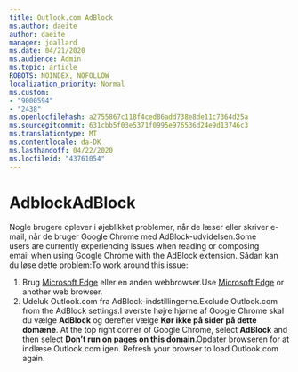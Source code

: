 ```yaml
---
title: Outlook.com AdBlock
ms.author: daeite
author: daeite
manager: joallard
ms.date: 04/21/2020
ms.audience: Admin
ms.topic: article
ROBOTS: NOINDEX, NOFOLLOW
localization_priority: Normal
ms.custom:
- "9000594"
- "2438"
ms.openlocfilehash: a2755867c118f4ced86add738e8de11c7364d25a
ms.sourcegitcommit: 631cbb5f03e5371f0995e976536d24e9d13746c3
ms.translationtype: MT
ms.contentlocale: da-DK
ms.lasthandoff: 04/22/2020
ms.locfileid: "43761054"
---
```

# <a name="adblock"></a><span data-ttu-id="c96e6-102">Adblock</span><span class="sxs-lookup"><span data-stu-id="c96e6-102">AdBlock</span></span>

<span data-ttu-id="c96e6-103">Nogle brugere oplever i øjeblikket problemer, når de læser eller skriver e-mail, når de bruger Google Chrome med AdBlock-udvidelsen.</span><span class="sxs-lookup"><span data-stu-id="c96e6-103">Some users are currently experiencing issues when reading or composing email when using Google Chrome with the AdBlock extension.</span></span> <span data-ttu-id="c96e6-104">Sådan kan du løse dette problem:</span><span class="sxs-lookup"><span data-stu-id="c96e6-104">To work around this issue:</span></span>

1. <span data-ttu-id="c96e6-105">Brug [Microsoft Edge](https://www.microsoft.com/windows/microsoft-edge) eller en anden webbrowser.</span><span class="sxs-lookup"><span data-stu-id="c96e6-105">Use [Microsoft Edge](https://www.microsoft.com/windows/microsoft-edge) or another web browser.</span></span>
1. <span data-ttu-id="c96e6-106">Udeluk Outlook.com fra AdBlock-indstillingerne.</span><span class="sxs-lookup"><span data-stu-id="c96e6-106">Exclude Outlook.com from the AdBlock settings.</span></span><span data-ttu-id="c96e6-107">I øverste højre hjørne af Google Chrome skal du vælge **AdBlock** og derefter vælge **Kør ikke på sider på dette domæne**.</span><span class="sxs-lookup"><span data-stu-id="c96e6-107"> At the top right corner of Google Chrome, select **AdBlock** and then select **Don’t run on pages on this domain**.</span></span><span data-ttu-id="c96e6-108">Opdater browseren for at indlæse Outlook.com igen.</span><span class="sxs-lookup"><span data-stu-id="c96e6-108"> Refresh your browser to load Outlook.com again.</span></span>